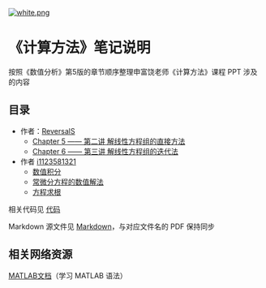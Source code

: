 [![white.png](https://i.loli.net/2019/04/11/5cae134487910.png)](https://github.com/i1123581321/NJU-open-resource)

# 《计算方法》笔记说明
按照《数值分析》第5版的章节顺序整理申富饶老师《计算方法》课程 PPT 涉及的内容

## 目录
* 作者：[ReversalS](https://github.com/ReversalS)
  * [Chapter 5 —— 第二讲 解线性方程组的直接方法](./notes/chapter_5.pdf)
  * [Chapter 6 —— 第三讲 解线性方程组的迭代法](./notes/chapter_6.pdf)
* 作者 [i1123581321](https://github.com/i1123581321)
  * [数值积分](./notes/L_6.pdf)
  * [常微分方程的数值解法](./notes/L_7.pdf)
  * [方程求根](./notes/L_8.pdf)

相关代码见 [代码](https://github.com/i1123581321/NJU-open-resource/tree/master/numerical_method/code)

Markdown 源文件见 [Markdown](https://github.com/i1123581321/NJU-open-resource/tree/master/numerical_method/notes/markdown)，与对应文件名的 PDF 保持同步

## 相关网络资源
[MATLAB文档](https://ww2.mathworks.cn/help/matlab/index.html)（学习 MATLAB 语法）